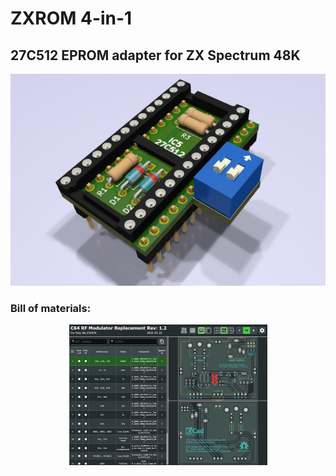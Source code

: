 # ZXROM 4-in-1
## 27C512 EPROM adapter for ZX Spectrum 48K

![](img/zxrom4in1.png)

### Bill of materials:

<p align="center">
<a href="https://htmlpreview.github.io/?https://raw.githubusercontent.com/pmandes/zx-spectrum-issue6a-replica/main/ZX-ROM-4-in-1/bom/ibom.html
"><img src="https://raw.githubusercontent.com/pmandes/C64-RF-Modulator/main/images/bom.png" height="225"></a>
</p>
